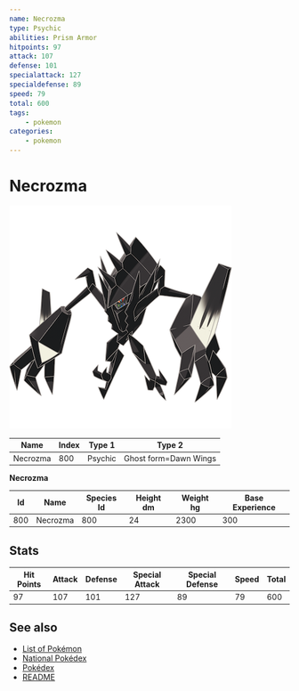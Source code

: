 ```yaml
---
name: Necrozma
type: Psychic
abilities: Prism Armor
hitpoints: 97
attack: 107
defense: 101
specialattack: 127
specialdefense: 89
speed: 79
total: 600
tags:
    - pokemon
categories:
    - pokemon
---
```


# Necrozma


![Necrozma](images/800.png)

| **Name** | **Index** | **Type 1** | **Type 2** |
|----|----|----|----|
| Necrozma | 800 | Psychic | Ghost form=Dawn Wings  |

**Necrozma** 




| **Id** | **Name** | **Species Id** | **Height dm** | **Weight hg** | **Base Experience** |
|--------|----------|----------------|------------|------------|---------------------|
| 800 | Necrozma | 800 | 24 | 2300 | 300 |



## Stats

| **Hit Points** | **Attack** | **Defense** | **Special Attack** | **Special Defense** | **Speed** | **Total** |
|----------------|------------|-------------|--------------------|---------------------|-----------|-----------|
| 97 | 107 | 101 | 127 | 89 | 79 | 600 |

## See also

- [List of Pokémon](../pokemon.md)
- [National Pokédex](../national_pokedex.md)
- [Pokédex](../pokedex.md)
- [README](../README.md)
